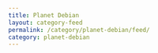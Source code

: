 ```yaml
---
title: Planet Debian
layout: category-feed
permalink: /category/planet-debian/feed/
category: planet-debian
---
```

